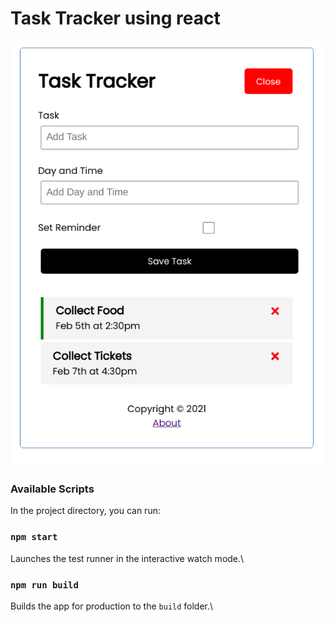 # Task Tracker using react

![alt text](https://github.com/vijay0405/Task-Tracker/blob/main/Screenshot_20220114_232708.png)

### Available Scripts

In the project directory, you can run:

### `npm start`

Launches the test runner in the interactive watch mode.\

### `npm run build`

Builds the app for production to the `build` folder.\
